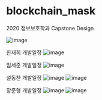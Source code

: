 # blockchain_mask
2020 정보보호학과 Capstone Design

![image](https://user-images.githubusercontent.com/42461455/78424581-96d03700-76a9-11ea-9445-64885f93d197.png)

한재희 개발일정
![image](https://user-images.githubusercontent.com/42461455/78424602-b36c6f00-76a9-11ea-93a1-6b67703a5b2b.png)

임세준 개발일정
![image](https://user-images.githubusercontent.com/42461455/78424618-c5e6a880-76a9-11ea-8d30-b708d02bc80c.png)

설동찬 개발일정
![image](https://user-images.githubusercontent.com/42461455/78424638-dd259600-76a9-11ea-9a81-e1a45e3d2cd4.png)
![image](https://user-images.githubusercontent.com/42461455/78424694-38f01f00-76aa-11ea-83cf-9f81f31be043.png)

장준형 개발일정
![image](https://user-images.githubusercontent.com/42461455/78424703-473e3b00-76aa-11ea-8e4d-bffd7e5b200f.png)
![image](https://user-images.githubusercontent.com/42461455/78424713-56bd8400-76aa-11ea-9805-d7ded886ad99.png)
